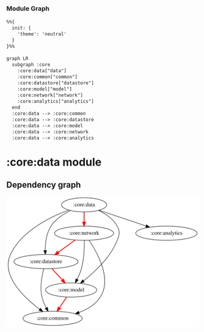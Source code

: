 ### Module Graph

```mermaid
%%{
  init: {
    'theme': 'neutral'
  }
}%%

graph LR
  subgraph :core
    :core:data["data"]
    :core:common["common"]
    :core:datastore["datastore"]
    :core:model["model"]
    :core:network["network"]
    :core:analytics["analytics"]
  end
  :core:data --> :core:common
  :core:data --> :core:datastore
  :core:data --> :core:model
  :core:data --> :core:network
  :core:data --> :core:analytics
```
# :core:data module
## Dependency graph
![Dependency graph](../../docs/images/graphs-kmp/dep_graph_core_data.svg)
